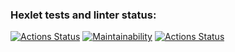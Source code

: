 ### Hexlet tests and linter status:
[![Actions Status](https://github.com/Femalopper/frontend-project-lvl1/workflows/hexlet-check/badge.svg)](https://github.com/Femalopper/frontend-project-lvl1/actions)
[![Maintainability](https://api.codeclimate.com/v1/badges/04e1a5c0e35f415f48f0/maintainability)](https://codeclimate.com/github/Femalopper/frontend-project-lvl1/maintainability)
[![Actions Status](https://github.com/Femalopper/frontend-project-lvl1/workflows/eslint-check/badge.svg)](https://github.com/Femalopper/frontend-project-lvl1/actions)